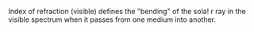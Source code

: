 ﻿Index of refraction (visible) defines the "bending" of the sola! r ray in the visible spectrum when it passes from one medium into another.
